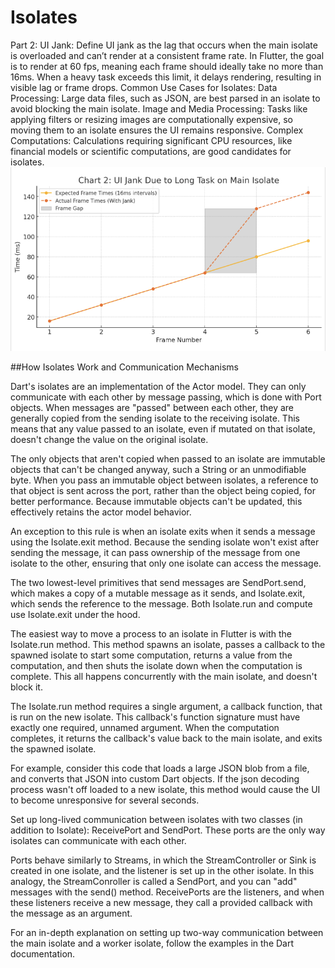 # Isolates
Part 2:
UI Jank:
Define UI jank as the lag that occurs when the main isolate is overloaded and can’t render at a consistent frame rate. In Flutter, the goal is to render at 60 fps, meaning each frame should ideally take no more than 16ms.
When a heavy task exceeds this limit, it delays rendering, resulting in visible lag or frame drops.
Common Use Cases for Isolates:
Data Processing: Large data files, such as JSON, are best parsed in an isolate to avoid blocking the main isolate.
Image and Media Processing: Tasks like applying filters or resizing images are computationally expensive, so moving them to an isolate ensures the UI remains responsive.
Complex Computations: Calculations requiring significant CPU resources, like financial models or scientific computations, are good candidates for isolates.
![image](https://github.com/JasonY0329/Isolates/blob/main/graphs/UI%20Jank.png)


##How Isolates Work and Communication Mechanisms


Dart's isolates are an implementation of the Actor model. They can only communicate with each other by message passing, which is done with Port objects. When messages are "passed" between each other, they are generally copied from the sending isolate to the receiving isolate. This means that any value passed to an isolate, even if mutated on that isolate, doesn't change the value on the original isolate.

The only objects that aren't copied when passed to an isolate are immutable objects that can't be changed anyway, such a String or an unmodifiable byte. When you pass an immutable object between isolates, a reference to that object is sent across the port, rather than the object being copied, for better performance. Because immutable objects can't be updated, this effectively retains the actor model behavior.

An exception to this rule is when an isolate exits when it sends a message using the Isolate.exit method. Because the sending isolate won't exist after sending the message, it can pass ownership of the message from one isolate to the other, ensuring that only one isolate can access the message.

The two lowest-level primitives that send messages are SendPort.send, which makes a copy of a mutable message as it sends, and Isolate.exit, which sends the reference to the message. Both Isolate.run and compute use Isolate.exit under the hood.

The easiest way to move a process to an isolate in Flutter is with the Isolate.run method. This method spawns an isolate, passes a callback to the spawned isolate to start some computation, returns a value from the computation, and then shuts the isolate down when the computation is complete. This all happens concurrently with the main isolate, and doesn't block it.

The Isolate.run method requires a single argument, a callback function, that is run on the new isolate. This callback's function signature must have exactly one required, unnamed argument. When the computation completes, it returns the callback's value back to the main isolate, and exits the spawned isolate.

For example, consider this code that loads a large JSON blob from a file, and converts that JSON into custom Dart objects. If the json decoding process wasn't off loaded to a new isolate, this method would cause the UI to become unresponsive for several seconds.


Set up long-lived communication between isolates with two classes (in addition to Isolate): ReceivePort and SendPort. These ports are the only way isolates can communicate with each other.

Ports behave similarly to Streams, in which the StreamController or Sink is created in one isolate, and the listener is set up in the other isolate. In this analogy, the StreamConroller is called a SendPort, and you can "add" messages with the send() method. ReceivePorts are the listeners, and when these listeners receive a new message, they call a provided callback with the message as an argument.

For an in-depth explanation on setting up two-way communication between the main isolate and a worker isolate, follow the examples in the Dart documentation.

